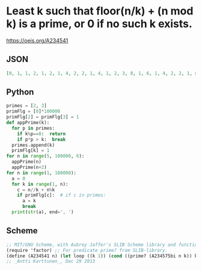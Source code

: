 # Least k such that floor\(n/k\) \+ \(n mod k\) is a prime, or 0 if no such k exists\.
https://oeis.org/A234541
## JSON
```JSON
[0, 1, 1, 2, 1, 2, 1, 4, 2, 2, 1, 4, 1, 2, 3, 8, 1, 6, 1, 4, 2, 2, 1, 8, 2, 2, 5, 4, 1, 6, 1, 6, 2, 2, 3, 12, 1, 2, 3, 8, 1, 6, 1, 4, 2, 2, 1, 16, 3, 10, 3, 4, 1, 18, 3, 6, 2, 2, 1, 8, 1, 2, 6, 18, 3, 6, 1, 4, 3, 4, 1, 14, 1, 2, 9, 4, 5, 6, 1, 16, 2, 2, 1, 12, 2, 2]
```
## Python
```Python
primes = [2, 3]
primFlg = [0]*100000
primFlg[2] = primFlg[3] = 1
def appPrime(k):
  for p in primes:
    if k%p==0:  return
    if p*p > k:  break
  primes.append(k)
  primFlg[k] = 1
for n in range(5, 100000, 6):
  appPrime(n)
  appPrime(n+2)
for n in range(1, 100000):
  a = 0
  for k in range(1, n):
    c = n//k + n%k
    if primFlg[c]:  # if c in primes:
      a = k
      break
  print(str(a), end=', ')
```
## Scheme
```Scheme
;; MIT/GNU Scheme, with Aubrey Jaffer's SLIB Scheme library and function A234575bi as defined in A234575
(require 'factor) ;; For predicate prime? from SLIB-library.
(define (A234541 n) (let loop ((k 1)) (cond ((prime? (A234575bi n k)) k) ((> k n) 0) (else (loop (+ 1 k))))))
;; _Antti Karttunen_, Dec 29 2013
```
